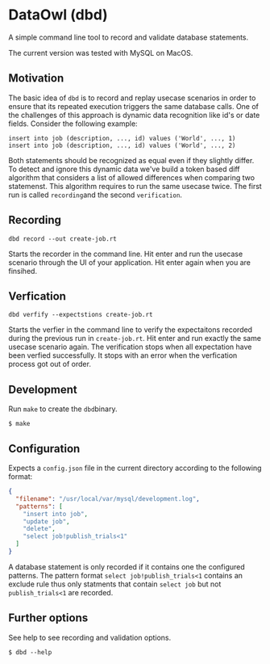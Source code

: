# DataOwl (dbd)

A simple command line tool to record and validate database statements.

The current version was tested with MySQL on MacOS.

## Motivation

The basic idea of `dbd` is to record and replay usecase scenarios in order to
ensure that its repeated execution triggers the same database calls. One of the
challenges of this approach is dynamic data recognition like id's or date
fields. Consider the following example:

```
insert into job (description, ..., id) values ('World', ..., 1)
insert into job (description, ..., id) values ('World', ..., 2)
```

Both statements should be recognized as equal even if they slightly differ. To
detect and ignore this dynamic data we've build a token based diff algorithm
that considers a list of allowed differences when comparing two statemenst. This
algorithm requires to run the same usecase twice. The first run is called
`recording`and the second `verification`.

## Recording

```
dbd record --out create-job.rt
```

Starts the recorder in the command line. Hit enter and run the usecase scenario
through the UI of your application. Hit enter again when you are finsihed.   

## Verfication

```
dbd verfify --expectstions create-job.rt
```

Starts the verfier in the command line to verify the expectaitons recorded
during the previous run in `create-job.rt`. Hit enter and run exactly the same
usecase scenario again. The verification stops when all expectation have been
verfied successfully. It stops with an error when the verfication process got
out of order.

## Development

Run `make` to create the `dbd`binary.

```
$ make 
```

## Configuration

Expects a `config.json` file in the current directory according to the following
format:

```json
{
  "filename": "/usr/local/var/mysql/development.log",
  "patterns": [
    "insert into job",
    "update job",
    "delete",
    "select job!publish_trials<1"
  ]
}
```

A database statement is only recorded if it contains one the configured
patterns. The pattern format `select job!publish_trials<1` contains an exclude
rule thus only statments that contain `select job` but not `publish_trials<1`
are recorded.

## Further options

See help to see recording and validation options.

```
$ dbd --help
```